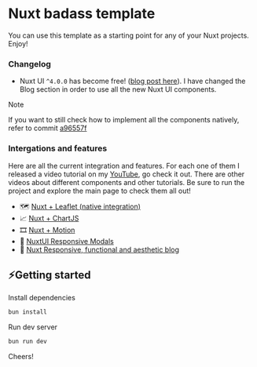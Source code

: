 # Nuxt badass template

You can use this template as a starting point for any of your Nuxt projects. Enjoy!

### Changelog
- Nuxt UI `^4.0.0` has become free! ([blog post here](https://nuxt.com/blog/nuxt-ui-v4)). I have changed the Blog section in order to use all the new Nuxt UI components.

> [!NOTE]
> If you want to still check how to implement all the components natively, refer to commit [a96557f](https://github.com/tratteo/nuxt_template/tree/a96557f941936dc572fe216ec182421811752975)

### Intergations and features
Here are all the current integration and features. For each one of them I released a video tutorial on my [YouTube](https://www.youtube.com/@matteo-beltrame), go check it out.
There are other videos about different components and other tutorials. Be sure to run the project and explore the main page to check them all out!

- 🗺️ [Nuxt + Leaflet (native integration)](https://youtu.be/B24nLqwWzKI)  
- 📈 [Nuxt + ChartJS](https://youtu.be/sbnUjM30r2w)  
- 🎞️ [Nuxt + Motion](https://youtu.be/CIemLLeImjE)  
- 📱 [NuxtUI Responsive Modals](https://youtu.be/OAScxDDialk)  
- 📰 [Nuxt Responsive, functional and aesthetic blog](https://www.youtube.com/playlist?list=PLy6JsnZbXr8wztuwuDfNZmfKziSDVy9CM) 

## ⚡Getting started
Install dependencies
```sh
bun install
```
Run dev server
```sh
bun run dev
```

Cheers!